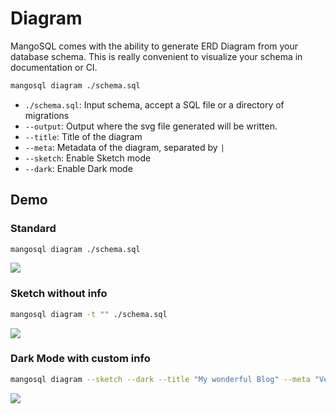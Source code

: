 # Diagram

MangoSQL comes with the ability to generate ERD Diagram from your database schema.
This is really convenient to visualize your schema in documentation or CI.

```sh
mangosql diagram ./schema.sql
```

* `./schema.sql`: Input schema, accept a SQL file or a directory of migrations
* `--output`: Output where the svg file generated will be written.
* `--title`: Title of the diagram
* `--meta`: Metadata of the diagram, separated by `|`
* `--sketch`: Enable Sketch mode
* `--dark`: Enable Dark mode

## Demo

### Standard

```sh
mangosql diagram ./schema.sql
```

![](/blog.svg)

### Sketch without info

```sh
mangosql diagram -t "" ./schema.sql
```

![](/blog_simple.svg)

### Dark Mode with custom info

```sh
mangosql diagram --sketch --dark --title "My wonderful Blog" --meta "Version: 1.0.2" ./schema.sql
```

![](/blog_dark.svg)
